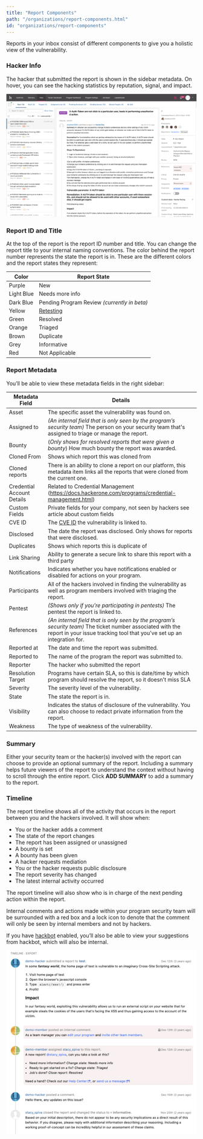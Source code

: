 ```yaml
---
title: "Report Components"
path: "/organizations/report-components.html"
id: "organizations/report-components"
---
```


Reports in your inbox consist of different components to give you a holistic view of the vulnerability.

### Hacker Info
The hacker that submitted the report is shown in the sidebar metadata. On hover, you can see the hacking statistics by reputation, signal, and impact.

![hacker info](./images/report-timeline-hacker-sidebar.png)

### Report ID and Title
At the top of the report is the report ID number and title. You can change the report title to your internal naming conventions. The color behind the report number represents the state the report is in. These are the different colors and the report states they represent:

Color | Report State
----- | ---------
Purple | New
Light Blue | Needs more info
Dark Blue | Pending Program Review *(currently in beta)*
Yellow | [Retesting](retesting.html)
Green | Resolved
Orange | Triaged
Brown | Duplicate
Grey | Informative
Red | Not Applicable

### Report Metadata
You’ll be able to view these metadata fields in the right sidebar:

Metadata Field | Details
-------------- | --------
Asset | The specific asset the vulnerability was found on.
Assigned to | *(An internal field that is only seen by the program’s security team)* The person on your security team that's assigned to triage or manage the report.
Bounty | (*Only shows for resolved reports that were given a bounty*) How much bounty the report was awarded.
Cloned From | Shows which report this was cloned from
Cloned reports | There is an ability to clone a report on our platform, this metadata item links all the reports that were cloned from the current one.
Credential Account Details | Related to Credential Management (https://docs.hackerone.com/programs/credential-management.html)
Custom Fields | Private fields for your company, not seen by hackers see article about custom fields
CVE ID | The [CVE ID](cve-requests.html) the vulnerability is linked to.
Disclosed | The date the report was disclosed. Only shows for reports that were disclosed.
Duplicates | Shows which reports this is duplicate of
Link Sharing | Ability to generate a secure link to share this report with a third party
Notifications | Indicates whether you have notifications enabled or disabled for actions on your program.
Participants | All of the hackers involved in finding the vulnerability as well as program members involved with triaging the report.
Pentest | *(Shows only if you're participating in pentests)* The pentest the report is linked to.
References | *(An internal field that is only seen by the program’s security team)* The ticket number associated with the report in your issue tracking tool that you've set up an integration for.
Reported at | The date and time the report was submitted.
Reported to | The name of the program the report was submitted to.
Reporter | The hacker who submitted the report
Resolution Target | Programs have certain SLA, so this is date/time by which program should resolve the report, so it doesn't miss SLA
Severity | The severity level of the vulnerability.
State | The state the report is in.
Visibility | Indicates the status of disclosure of the vulnerability. You can also choose to redact private information from the report.
Weakness | The type of weakness of the vulnerability.

### Summary
Either your security team or the hacker(s) involved with the report can choose to provide an optional summary of the report. Including a summary helps future viewers of the report to understand the context without having to scroll through the entire report. Click **ADD SUMMARY** to add a summary to the report.

### Timeline
The report timeline shows all of the activity that occurs in the report between you and the hackers involved. It will show when:
* You or the hacker adds a comment
* The state of the report changes
* The report has been assigned or unassigned
* A bounty is set
* A bounty has been given
* A hacker requests mediation
* You or the hacker requests public disclosure  
* The report severity has changed
* The latest internal activity occurred

The report timeline will also show who is in charge of the next pending action within the report.

Internal comments and actions made within your program security team will be surrounded with a red box and a lock icon to denote that the comment will only be seen by internal members and not by hackers.

If you have [hackbot](hackbot.html) enabled, you’ll also be able to view your suggestions from hackbot, which will also be internal.

![report timeline](./images/report_timeline.png)
